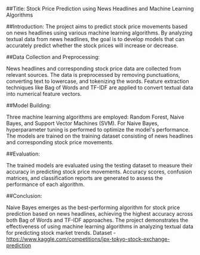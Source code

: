 ##Title: Stock Price Prediction using News Headlines and Machine Learning Algorithms

##Introduction:
The project aims to predict stock price movements based on news headlines using various machine learning algorithms. By analyzing textual data from news headlines, the goal is to develop models that can accurately predict whether the stock prices will increase or decrease.

##Data Collection and Preprocessing:

News headlines and corresponding stock price data are collected from relevant sources.
The data is preprocessed by removing punctuations, converting text to lowercase, and tokenizing the words.
Feature extraction techniques like Bag of Words and TF-IDF are applied to convert textual data into numerical feature vectors.

##Model Building:

Three machine learning algorithms are employed: Random Forest, Naive Bayes, and Support Vector Machines (SVM).
For Naive Bayes, hyperparameter tuning is performed to optimize the model's performance.
The models are trained on the training dataset consisting of news headlines and corresponding stock price movements.

##Evaluation:

The trained models are evaluated using the testing dataset to measure their accuracy in predicting stock price movements.
Accuracy scores, confusion matrices, and classification reports are generated to assess the performance of each algorithm.

##Conclusion:

Naive Bayes emerges as the best-performing algorithm for stock price prediction based on news headlines, achieving the highest accuracy across both Bag of Words and TF-IDF approaches.
The project demonstrates the effectiveness of using machine learning algorithms in analyzing textual data for predicting stock market trends.
Dataset - https://www.kaggle.com/competitions/jpx-tokyo-stock-exchange-prediction


